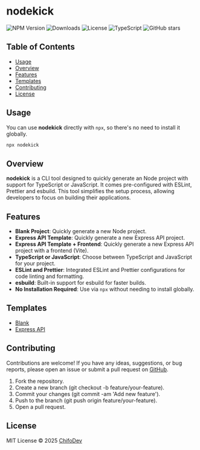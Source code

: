 # nodekick

![NPM Version](https://img.shields.io/npm/v/nodekick?color=blue&label=version&logo=npm)
![Downloads](https://img.shields.io/npm/dt/nodekick?logo=npm)
![License](https://img.shields.io/github/license/Federico-Pena/nodekick?style=flat&logo=github)
![TypeScript](https://img.shields.io/badge/TypeScript-Supported-blue?logo=typescript)
![GitHub stars](https://img.shields.io/github/stars/Federico-Pena/nodekick?style=social)

## Table of Contents

- [Usage](#usage)
- [Overview](#overview)
- [Features](#features)
- [Templates](#templates)
- [Contributing](#contributing)
- [License](#license)

## Usage

You can use **nodekick** directly with `npx`, so there's no need to install it globally.

```bash
npx nodekick
```

## Overview

**nodekick** is a CLI tool designed to quickly generate an Node project with support for TypeScript or JavaScript. It comes pre-configured with ESLint, Prettier and esbuild. This tool simplifies the setup process, allowing developers to focus on building their applications.

## Features

- **Blank Project**: Quickly generate a new Node project.
- **Express API Template**: Quickly generate a new Express API project.
- **Express API Template + Frontend**: Quickly generate a new Express API project with a frontend (Vite).
- **TypeScript or JavaScript**: Choose between TypeScript and JavaScript for your project.
- **ESLint and Prettier**: Integrated ESLint and Prettier configurations for code linting and formatting.
- **esbuild**: Built-in support for esbuild for faster builds.
- **No Installation Required**: Use via `npx` without needing to install globally.

## Templates

- [Blank](https://github.com/Federico-Pena/nodekick/tree/master/templates/balnk)
- [Express API](https://github.com/Federico-Pena/nodekick/tree/master/templates/api)

## Contributing

Contributions are welcome! If you have any ideas, suggestions, or bug reports, please open an issue or submit a pull request on [GitHub](https://github.com/federico-pena/nodekick).

1. Fork the repository.
2. Create a new branch (git checkout -b feature/your-feature).
3. Commit your changes (git commit -am 'Add new feature').
4. Push to the branch (git push origin feature/your-feature).
5. Open a pull request.

## License

MIT License © 2025 [ChifoDev](https://github.com/Federico-Pena)
